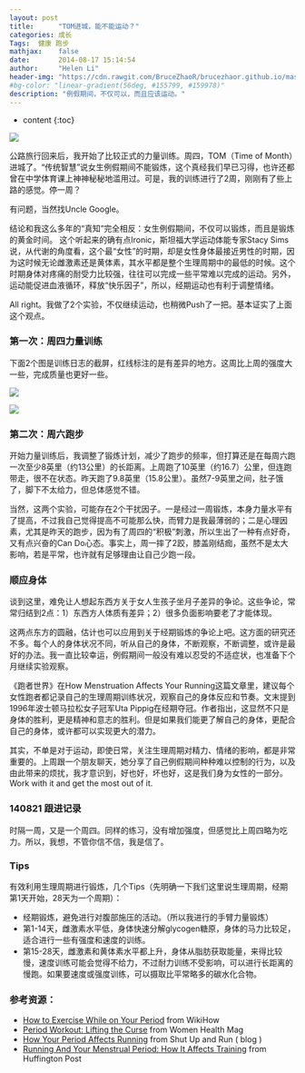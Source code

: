 ```yaml
---
layout: post
title:      "TOM进城，能不能运动？"
categories: 成长
Tags:  健康 跑步
mathjax:    false
date:       2014-08-17 15:14:54
author:     "Helen Li"
header-img: "https://cdn.rawgit.com/BruceZhaoR/brucezhaor.github.io/master/img/post/..."
#bg-color: "linear-gradient(56deg, #155799, #159978)"
description: "例假期间，不仅可以，而且应该运动。"
---
```



* content
{:toc}

![](http://image.helenysli.top/helenysli140817Exercise0.jpg)

公路旅行回来后，我开始了比较正式的力量训练。周四，TOM（Time of Month）进城了。“传统智慧”说女生例假期间不能锻炼，这个真经我们早已习得，也许还都曾在中学体育课上神神秘秘地滥用过。可是，我的训练进行了2周，刚刚有了些上路的感觉。停一周？

有问题，当然找Uncle Google。

结论和我这么多年的“真知”完全相反：女生例假期间，不仅可以锻炼，而且是锻炼的黄金时间。 这个听起来的确有点Ironic，斯坦福大学运动体能专家Stacy Sims说，从代谢的角度看，这个最“女性”的时期，却是女性身体最接近男性的时期，因为这时候无论雌激素还是黄体素，其水平都是整个生理周期中的最低的时候。这个时期身体对疼痛的耐受力比较强，往往可以完成一些平常难以完成的运动。另外，运动能促进血液循环，释放“快乐因子”，所以，经期运动也有利于调整情绪。

All right。我做了2个实验，不仅继续运动，也稍微Push了一把。基本证实了上面这个观点。

### 第一次：周四力量训练
下面2个图是训练日志的截屏，红线标注的是有差异的地方。这周比上周的强度大一些，完成质量也更好一些。

![](http://image.helenysli.top/helenysli140817Exercise1.png)

![](http://image.helenysli.top/helenysli140817Exercise2.png)



### 第二次：周六跑步
开始力量训练后，我调整了锻炼计划，减少了跑步的频率，但打算还是在每周六跑一次至少8英里（约13公里）的长距离。上周跑了10英里（约16.7）公里，但连跑带走，很不在状态。昨天跑了9.8英里（15.8公里）。虽然7-9英里之间，肚子饿了，脚下不太给力，但总体感觉不错。

当然，这两个实验，可能存在2个干扰因子。一是经过一周锻炼，本身力量水平有了提高，不过我自己觉得提高不可能那么快，而臂力是我最薄弱的；二是心理因素，尤其是昨天的跑步，因为有了周四的“积极”刺激，所以生出了一种有点好奇，又有点兴奋的Can Do心态。事实上，周一摔了2跤，膝盖刚结痂，虽然不是太大影响，若是平常，也许就有足够理由让自己少跑一段。

### 顺应身体
谈到这里，难免让人想起东西方关于女人生孩子坐月子差异的争论。这些争论，常常归结到2点：1）东西方人体质有差异；2）很多负面影响要老了才能体现。

这两点东方的圆融，估计也可以应用到关于经期锻炼的争论上吧。这方面的研究还不多。每个人的身体状况不同，听从自己的身体，不断观察，不断调整，或许是最好的办法。我一直比较幸运，例假期间一般没有难以忍受的不适症状，也准备下个月继续实验观察。

《跑者世界》在How Menstruation Affects Your Running这篇文章里，建议每个女性跑者都记录自己的生理周期训练状况，观察自己的身体反应和节奏。文末提到1996年波士顿马拉松女子冠军Uta Pippig在经期夺冠。作者指出，这显然不只是身体的胜利，更是精神和意志的胜利。但是如果我们能更了解自己的身体，更配合自己的身体，或许都可以实现更大的潜力。

其实，不单是对于运动，即使日常，关注生理周期对精力、情绪的影响，都是非常重要的。上周跟一个朋友聊天，她分享了自己例假期间种种难以控制的行为，以及由此带来的烦扰，我才意识到，好也好，坏也好，这是我们身为女性的一部分。Work with it and get the most out of it.

### 140821  跟进记录
时隔一周，又是一个周四。同样的练习，没有增加强度，但感觉比上周四略为吃力。所以，我想，不管你信不信，我是信了。

### Tips 

有效利用生理周期进行锻炼，几个Tips（先明确一下我们这里说生理周期，经期第1天开始，28天为一个周期）：

- 经期锻炼，避免进行对腹部施压的活动。（所以我进行的手臂力量锻炼）
- 第1-14天，雌激素水平低，身体快速分解glycogen糖原，身体的马力比较足，适合进行一些有强度和速度的训练。
- 第15-28天，雌激素和黄体素水平都上升，身体从脂肪获取能量，来得比较慢，速度训练可能会觉得不给力，不过耐力训练不受影响，可以进行长距离的慢跑。如果要速度或强度训练，可以摄取比平常略多的碳水化合物。

### 参考资源：

- [How to Exercise While on Your Period](http://www.wikihow.com/Exercise-While-on-Your-Period) from WikiHow
- [Period Workout: Lifting the Curse](http://www.womenshealthmag.com/fitness/period-workout)  from Women Health Mag
- [How Your Period Affects Running](http://www.shutupandrun.net/2012/11/how-your-period-affects-running.html)  from Shut Up and Run ( blog )
- [Running And Your Menstrual Period: How It Affects Training](http://www.huffingtonpost.com/2012/10/21/menstrual-period-running-exercise_n_1948483.html) from Huffington Post

